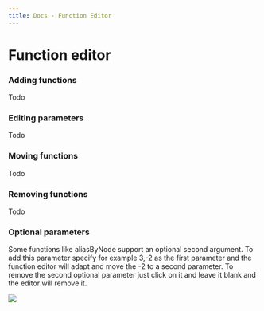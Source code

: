 ```yaml
---
title: Docs - Function Editor
---
```


# Function editor

### Adding functions
Todo

### Editing parameters
Todo

### Moving functions
Todo

### Removing functions
Todo

### Optional parameters
Some functions like aliasByNode support an optional second argument. To add this parameter specify for example 3,-2 as the first parameter and the function editor will adapt and move the -2 to a second parameter. To remove the second optional parameter just click on it and leave it blank and the editor will remove it.

![](animated_gifs/func_editor_optional_params.gif)